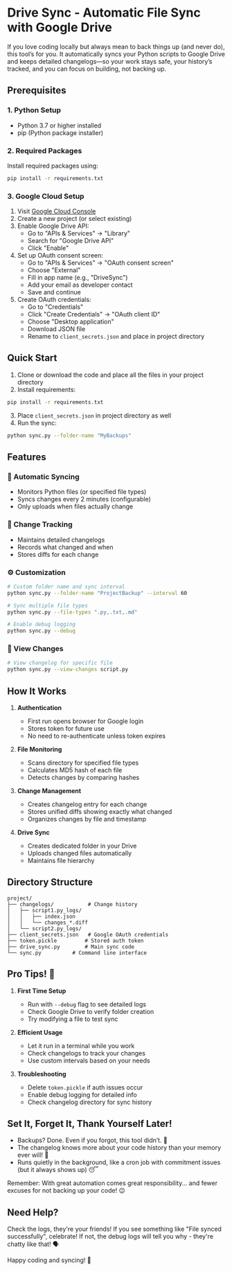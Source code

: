# Drive Sync - Automatic File Sync with Google Drive

If you love coding locally but always mean to back things up (and never do), this tool’s for you. It automatically syncs your Python scripts to Google Drive and keeps detailed changelogs—so your work stays safe, your history’s tracked, and you can focus on building, not backing up. 

## Prerequisites

### 1. Python Setup
- Python 3.7 or higher installed
- pip (Python package installer)

### 2. Required Packages
Install required packages using:
```bash
pip install -r requirements.txt
```

### 3. Google Cloud Setup
1. Visit [Google Cloud Console](https://console.cloud.google.com)
2. Create a new project (or select existing)
3. Enable Google Drive API:
   - Go to "APIs & Services" → "Library"
   - Search for "Google Drive API"
   - Click "Enable"
4. Set up OAuth consent screen:
   - Go to "APIs & Services" → "OAuth consent screen"
   - Choose "External"
   - Fill in app name (e.g., "DriveSync")
   - Add your email as developer contact
   - Save and continue
5. Create OAuth credentials:
   - Go to "Credentials"
   - Click "Create Credentials" → "OAuth client ID"
   - Choose "Desktop application"
   - Download JSON file
   - Rename to `client_secrets.json` and place in project directory

## Quick Start

1. Clone or download the code and place all the files in your project directory
2. Install requirements:
```bash
pip install -r requirements.txt
```
3. Place `client_secrets.json` in project directory as well
4. Run the sync:
```bash
python sync.py --folder-name "MyBackups"
```

## Features

### 🔄 Automatic Syncing
- Monitors Python files (or specified file types)
- Syncs changes every 2 minutes (configurable)
- Only uploads when files actually change

### 📝 Change Tracking
- Maintains detailed changelogs
- Records what changed and when
- Stores diffs for each change

### ⚙️ Customization
```bash
# Custom folder name and sync interval
python sync.py --folder-name "ProjectBackup" --interval 60

# Sync multiple file types
python sync.py --file-types ".py,.txt,.md"

# Enable debug logging
python sync.py --debug
```

### 📖 View Changes
```bash
# View changelog for specific file
python sync.py --view-changes script.py
```

## How It Works

1. **Authentication**
   - First run opens browser for Google login
   - Stores token for future use
   - No need to re-authenticate unless token expires

2. **File Monitoring**
   - Scans directory for specified file types
   - Calculates MD5 hash of each file
   - Detects changes by comparing hashes

3. **Change Management**
   - Creates changelog entry for each change
   - Stores unified diffs showing exactly what changed
   - Organizes changes by file and timestamp

4. **Drive Sync**
   - Creates dedicated folder in your Drive
   - Uploads changed files automatically
   - Maintains file hierarchy

## Directory Structure
```
project/
├── changelogs/           # Change history
│   ├── script1.py_logs/
│   │   ├── index.json
│   │   └── changes_*.diff
│   └── script2.py_logs/
├── client_secrets.json   # Google OAuth credentials
├── token.pickle         # Stored auth token
├── drive_sync.py        # Main sync code
└── sync.py          # Command line interface
```

## Pro Tips! 🚀

1. **First Time Setup**
   - Run with `--debug` flag to see detailed logs
   - Check Google Drive to verify folder creation
   - Try modifying a file to test sync

2. **Efficient Usage**
   - Let it run in a terminal while you work
   - Check changelogs to track your changes
   - Use custom intervals based on your needs

3. **Troubleshooting**
   - Delete `token.pickle` if auth issues occur
   - Enable debug logging for detailed info
   - Check changelog directory for sync history

## Set It, Forget It, Thank Yourself Later! 

- Backups? Done. Even if you forgot, this tool didn’t. 🎈
- The changelog knows more about your code history than your memory ever will! 🧠
- Runs quietly in the background, like a cron job with commitment issues (but it always shows up) 😴

Remember: With great automation comes great responsibility... and fewer excuses for not backing up your code! 😉

## Need Help?

Check the logs, they're your friends! If you see something like "File synced successfully", celebrate! If not, the debug logs will tell you why - they're chatty like that! 🗣️

Happy coding and syncing! 🚀
